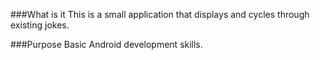 ###What is it
This is a small application that displays and cycles through existing jokes.

###Purpose 
Basic Android development skills.